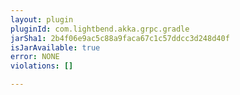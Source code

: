 ```yaml
---
layout: plugin
pluginId: com.lightbend.akka.grpc.gradle
jarSha1: 2b4f06e9ac5c88a9faca67c1c57ddcc3d248d40f
isJarAvailable: true
error: NONE
violations: []

---
```

